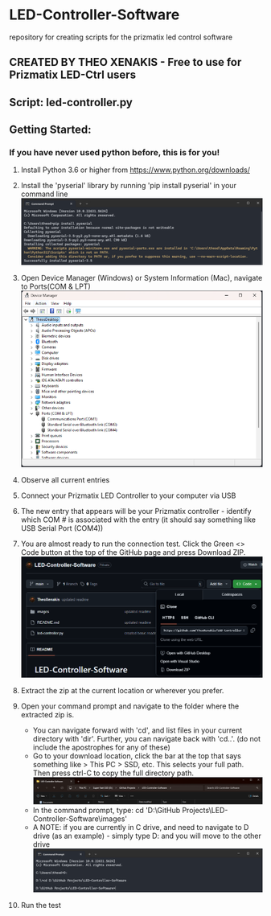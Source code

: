 # LED-Controller-Software
repository for creating scripts for the prizmatix led control software

## CREATED BY THEO XENAKIS - Free to use for Prizmatix LED-Ctrl users    

## Script: led-controller.py

## Getting Started:

### If you have never used python before, this is for you!
1) Install Python 3.6 or higher from https://www.python.org/downloads/
2) Install the 'pyserial' library by running 'pip install pyserial' in your command line
        ![Command Prompt > pip install pyserial + results](images/pip-install-pyserial.png)
3) Open Device Manager (Windows) or System Information (Mac), navigate to Ports(COM & LPT)
        ![Device Manager > Ports (COM &LPT) > usbname(COM1), usbname(COM2)...](images/device-manager-com-ss.png)
4) Observe all current entries
5) Connect your Prizmatix LED Controller to your computer via USB
6) The new entry that appears will be your Prizmatix controller - identify which COM # is associated with the entry (it should say something like USB Serial Port (COM4))
7) You are almost ready to run the connection test. Click the Green <> Code button at the top of the GitHub page and press Download ZIP.
    ![GitHub > '<> Code Dropdown' > Download ZIP](images/GitHub-download.png)

8) Extract the zip at the current location or wherever you prefer.
8) Open your command prompt and navigate to the folder where the extracted zip is. 
    * You can navigate forward with 'cd', and list files in your current directory with 'dir'. Further, you can navigate back with 'cd..'. (do not include the apostrophes for any of these) 
    * Go to your download location, click the bar at the top that says something like > This PC > SSD, etc. This selects your full path. Then press ctrl-C to copy the full directory path.
    ![Download Path at Top of File Explorer](images/copyDirectory.png)
    * In the command prompt, type: cd 'D:\GitHub Projects\LED-Controller-Software\images'
    * A NOTE: if you are currently in C drive, and need to navigate to D drive (as an example) - simply type D: and you will move to the other drive
    ![cd path/to/download](images/cd-path.png)
9) Run the test 

